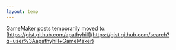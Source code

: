 ```yaml
---
layout: temp
---
```


GameMaker posts temporarily moved to:\
[https://gist.github.com/apathyhill](https://gist.github.com/search?q=user%3Aapathyhill+GameMaker)